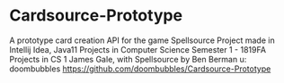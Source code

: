# Cardsource-Prototype
A prototype card creation API for the game Spellsource
Project made in Intellij Idea, Java11
Projects in Computer Science Semester 1 - 1819FA Projects in CS 1
James Gale, with Spellsource by Ben Berman
u: doombubbles https://github.com/doombubbles/Cardsource-Prototype

